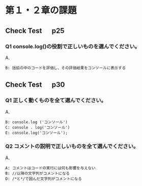 # 第１・２章の課題

## Check Test 　 p25

### Q1 console.log()の役割で正しいものを選んでください。

A.

    B: 括弧の中のコードを評価し、その評価結果をコンソールに表示する

## Check Test 　 p30

### Q1 正しく動くものを全て選んでください。

A.

    B: console.log ('コンソール')
    C: console . log('コンソール')
    E: console.log('コンソール');

### Q2 コメントの説明で正しいものを全て選んでください。

A.

    A: コメントはコードの実行には何も影響を与えない
    B: //以降の文字列がコメントになる
    D: /*と*/で囲んだ文字列がコメントになる
